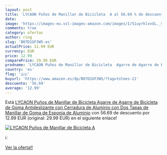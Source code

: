 ```yaml
---
layout: post
title: 'LYCAON Puños de Manillar de Bicicleta  A al 56.69 % de descuento'
date: 
image: 'https://images-eu.ssl-images-amazon.com/images/I/51uyrklxvUL._SL200_.jpg'
comments: true
category: ofertas
author: ring
slug: 'B07D1GF3W5-es'
actualPrice: 12.99 EUR
currency: EUR
price: 12.99
comparePrice: 29.99 EUR
prodname: 'LYCAON Puños de Manillar de Bicicleta  Agarre de Agarre de Bicicleta de Goma Antideslizante con Cerradura de Aluminio  con Dos Tapas de Manillar de Goma de Esponja de Aluminio'
country: 'es'
flag: '🇪🇸'
buyurl: 'https://www.amazon.es/dp/B07D1GF3W5/?tag=tolees-21'
descuento: '56.69'
average: '12.99'
---
```


Está [LYCAON Puños de Manillar de Bicicleta  Agarre de Agarre de Bicicleta de Goma Antideslizante con Cerradura de Aluminio  con Dos Tapas de Manillar de Goma de Esponja de Aluminio](https://www.amazon.es/dp/B07D1GF3W5/?tag=tolees-21) con 56.69 de descuento por 12.99 EUR (original: 29.99 EUR) en el siguiente enlace!

[![LYCAON Puños de Manillar de Bicicleta  A](https://images-eu.ssl-images-amazon.com/images/I/51uyrklxvUL._SL200_.jpg)](https://www.amazon.es/dp/B07D1GF3W5/?tag=tolees-21)

ℹ️:


[Ver la oferta!!](https://www.amazon.es/dp/B07D1GF3W5/?tag=tolees-21)
